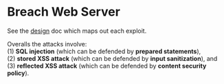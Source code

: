 # Breach Web Server

See the [design](design.pdf) doc which maps out each exploit.

Overalls the attacks involve:
<br>
(1) **SQL injection** (which can be defended by **prepared statements**),
<br>
(2) **stored XSS attack** (which can be defended by **input sanitization**), and 
<br>
(3) **reflected XSS attack** (which can be defended by **content security policy**).
